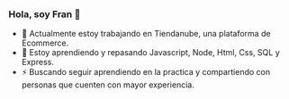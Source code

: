 ### Hola, soy Fran 👋
- 🔭 Actualmente estoy trabajando en Tiendanube, una plataforma de Ecommerce.
- 🌱 Estoy aprendiendo y repasando Javascript, Node, Html, Css, SQL y Express.
- ⚡ Buscando seguir aprendiendo en la practica y compartiendo con personas que cuenten con mayor experiencia.
